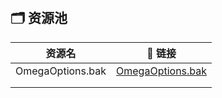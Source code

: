 &emsp; 

## &#x1F5C2; 资源池



| 资源名           | 🔗 链接                                                       |
| ---------------- | ------------------------------------------------------------ |
| OmegaOptions.bak | [OmegaOptions.bak](https://sumsec.me/resources/OmegaOptions.bak) |
|                  |                                                              |
|                  |                                                              |

